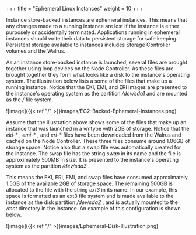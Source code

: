 +++
title = "Ephemeral Linux Instances"
weight = 10
+++

Instance store-backed instances are ephemeral instances. This means that any changes made to a running instance are lost if the instance is either purposely or accidentally terminated. Applications running in ephemeral instances should write their data to persistent storage for safe keeping. Persistent storage available to instances includes Storage Controller volumes and the Walrus. 

As an instance store-backed instance is launched, several files are brought together using loop devices on the Node Controller. As these files are brought together they form what looks like a disk to the instance's operating system. The illustration below lists a some of the files that make up a running instance. Notice that the EKI, EMI, and ERI images are presented to the instance's operating system as the partition */dev/sda1* and are mounted as the */* file system. 




![image]({{< ref "/" >}}images/EC2-Backed-Ephemeral-Instances.png)




Assume that the illustration above shows some of the files that make up an instance that was launched in a vmtype with 2GB of storage. Notice that the *eki-** , *emi-** , and *eri-** files have been downloaded from the Walrus and cached on the Node Controller. These three files consume around 1.06GB of storage space. Notice also that a swap file was automatically created for the instance. The swap file has the string *swap* in its name and the file is approximately 500MB in size. It is presented to the instance's operating system as the partition */dev/sda3* . 

This means the EKI, ERI, EMI, and swap files have consumed approximately 1.5GB of the available 2GB of storage space. The remaining 500GB is allocated to the file with the string *ext3* in its name. In our example, this space is formatted as an ext3 file system and is made available to the instance as the disk partition */dev/sda2* , and is actually mounted to the */mnt* directory in the instance. An example of this configuration is shown below. 




![image]({{< ref "/" >}}images/Ephemeral-Disk-Illustration.png)





